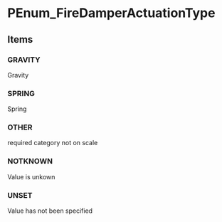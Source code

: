 # PEnum_FireDamperActuationType

## Items

### GRAVITY
Gravity

### SPRING
Spring

### OTHER
required category not on scale

### NOTKNOWN
Value is unkown

### UNSET
Value has not been specified
